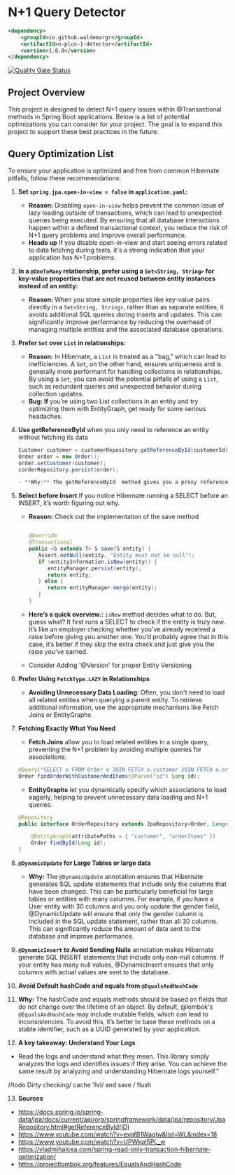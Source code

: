 # N+1 Query Detector
```xml
<dependency>
    <groupId>io.github.waldemargr</groupId>
    <artifactId>n-plus-1-detector</artifactId>
    <version>1.0.0</version>
</dependency>
```
[![Quality Gate Status](https://sonarcloud.io/api/project_badges/measure?project=waldemarGr_n-plus-1-detector&metric=alert_status)](https://sonarcloud.io/summary/new_code?id=waldemarGr_n-plus-1-detector)
## Project Overview
This project is designed to detect N+1 query issues within @Transactional methods in Spring Boot applications. Below is a list of potential optimizations you can consider for your project. The goal is to expand this project to support these best practices in the future.

## Query Optimization List

To ensure your application is optimized and free from common Hibernate pitfalls, follow these recommendations:

1. **Set `spring.jpa.open-in-view = false` in `application.yaml`:**
   - **Reason:** Disabling `open-in-view` helps prevent the common issue of lazy loading outside of transactions, which can lead to unexpected queries being executed. By ensuring that all database interactions happen within a defined transactional context, you reduce the risk of N+1 query problems and improve overall performance.
   - **Heads up** If you disable open-in-view and start seeing errors related to data fetching during tests, it's a strong indication that your application has N+1 problems.
   
2. **In a `@OneToMany` relationship, prefer using a `Set<String, String>` for key-value properties that are not reused between entity instances instead of an entity:**
   - **Reason:** When you store simple properties like key-value pairs directly in a `Set<String, String>`, rather than as separate entities, it avoids additional SQL queries during inserts and updates. This can significantly improve performance by reducing the overhead of managing multiple entities and the associated database operations.

3. **Prefer `Set` over `List` in relationships:**
   - **Reason:** In Hibernate, a `List` is treated as a "bag," which can lead to inefficiencies. A `Set`, on the other hand, ensures uniqueness and is generally more performant for handling collections in relationships. By using a `Set`, you can avoid the potential pitfalls of using a `List`, such as redundant queries and unexpected behavior during collection updates.
   - **Bug: If** you’re using two List collections in an entity and try optimizing them with EntityGraph, get ready for some serious headaches.
4. **Use getReferenceById** when you only need to reference an entity without fetching its data
   ```java 
   Customer customer = customerRepository.getReferenceById(customerId);
   Order order = new Order();
   order.setCustomer(customer);
   corderRepository.persist(order); 
   
   - **Why:** The getReferenceById  method gives you a proxy reference to the entity without actually querying the database for its data. This is super handy when you want to link entities or set up relationships but don’t need the complete entity details right away. By using this method, you avoid those extra database hits, w

5. **Select before Insert** If you notice Hibernate running a SELECT before an INSERT, it’s worth figuring out why.

   - **Reason:** Check out the implementation of the save method

      ```java 
      
      @Override
      @Transactional
      public <S extends T> S save(S entity) {
         Assert.notNull(entity, "Entity must not be null");
         if (entityInformation.isNew(entity)) {
            entityManager.persist(entity);
            return entity;
         } else {
            return entityManager.merge(entity);
         }
      }  
      ```
   - **Here’s a quick overview.:**  `isNew` method decides what to do. But, guess what? It first runs a SELECT to check if the entity is truly new. It’s like an employer checking whether you've already received a raise before giving you another one. You’d probably agree that in this case, it’s better if they skip the extra check and just give you the raise you’ve earned.

   - Consider Adding '@Version' for proper Entity Versioning

6. **Prefer Using `FetchType.LAZY` in Relationships**
   - **Avoiding Unnecessary Data Loading**: Often, you don't need to load all related entities when querying a parent entity. To retrieve additional information, use the appropriate mechanisms like  Fetch Joins or EntityGraphs

7. **Fetching Exactly What You Need**

   - **Fetch Joins** allow you to load related entities in a single query, preventing the N+1 problem by avoiding multiple queries for associations.

   ```java
   @Query("SELECT o FROM Order o JOIN FETCH o.customer JOIN FETCH o.orderItems WHERE o.id = :id")
   Order findOrderWithCustomerAndItems(@Param("id") Long id); 
   ```
   - **EntityGraphs** let you dynamically specify which associations to load eagerly, helping to prevent unnecessary data loading and N+1 queries.
   ```java
   @Repository
   public interface OrderRepository extends JpaRepository<Order, Long> {
   
       @EntityGraph(attributePaths = { "customer", "orderItems" })
       Order findById(Long id);
   }
   ```
8. **`@DynamicUpdate` for Large Tables or large data**
   - **Why:** The `@DynamicUpdate` annotation ensures that Hibernate generates SQL update statements that include only the columns that have been changed. This can be particularly beneficial for large tables or entities with many columns. For example, if you have a User entity with 30 columns and you only update the gender field, @DynamicUpdate will ensure that only the gender column is included in the SQL update statement, rather than all 30 columns. This can significantly reduce the amount of data sent to the database and improve performance.
9. **`@DynamicInsert` to Avoid Sending Nulls**  annotation makes Hibernate generate SQL INSERT statements that include only non-null columns. If your entity has many null values, @DynamicInsert ensures that only columns with actual values are sent to the database.
10. **Avoid Default hashCode and equals from `@EqualsAndHashCode`**
11. **Why:** The hashCode and equals methods should be based on fields that do not change over the lifetime of an object. By default, @lombok's `@EqualsAndHashCode` may include mutable fields, which can lead to inconsistencies. To avoid this, it’s better to base these methods on a stable identifier, such as a UUID generated by your application.
12. **A key takeaway: Understand Your Logs**
   - Read the logs and understand what they mean. This library simply analyzes the logs and identifies issues if they arise. You can achieve the same result by analyzing and understanding Hibernate logs yourself."

//todo
Dirty checking/ cache 1lvl/  and save / flush

13. **Sources**
- https://docs.spring.io/spring-data/jpa/docs/current/api/org/springframework/data/jpa/repository/JpaRepository.html#getReferenceById(ID)
- https://www.youtube.com/watch?v=exqfB1WaqIw&list=WL&index=18
- https://www.youtube.com/watch?v=UPWkpl5PL_w
- https://vladmihalcea.com/spring-read-only-transaction-hibernate-optimization/
- https://projectlombok.org/features/EqualsAndHashCode